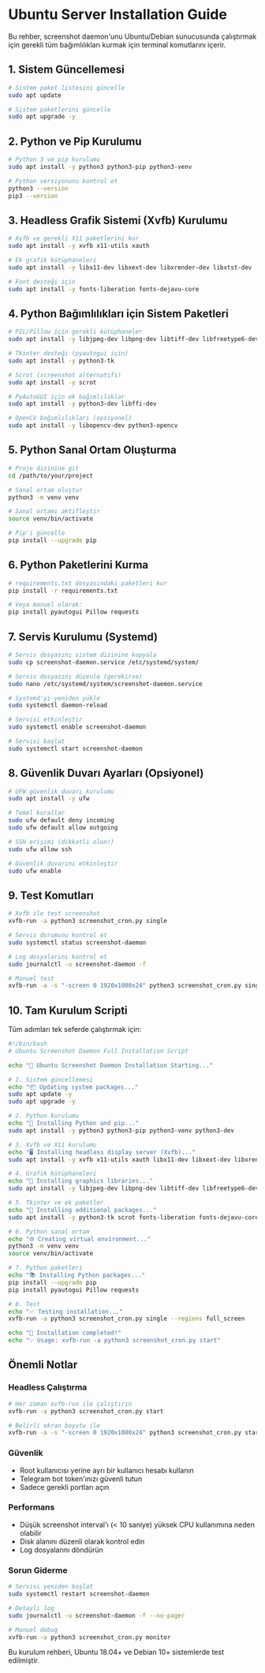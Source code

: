 # Ubuntu Server Installation Guide

Bu rehber, screenshot daemon'unu Ubuntu/Debian sunucusunda çalıştırmak için gerekli tüm bağımlılıkları kurmak için terminal komutlarını içerir.

## 1. Sistem Güncellemesi

```bash
# Sistem paket listesini güncelle
sudo apt update

# Sistem paketlerini güncelle
sudo apt upgrade -y
```

## 2. Python ve Pip Kurulumu

```bash
# Python 3 ve pip kurulumu
sudo apt install -y python3 python3-pip python3-venv

# Python versiyonunu kontrol et
python3 --version
pip3 --version
```

## 3. Headless Grafik Sistemi (Xvfb) Kurulumu

```bash
# Xvfb ve gerekli X11 paketlerini kur
sudo apt install -y xvfb x11-utils xauth

# Ek grafik kütüphaneleri
sudo apt install -y libx11-dev libxext-dev libxrender-dev libxtst-dev

# Font desteği için
sudo apt install -y fonts-liberation fonts-dejavu-core
```

## 4. Python Bağımlılıkları için Sistem Paketleri

```bash
# PIL/Pillow için gerekli kütüphaneler
sudo apt install -y libjpeg-dev libpng-dev libtiff-dev libfreetype6-dev

# Tkinter desteği (pyautogui için)
sudo apt install -y python3-tk

# Scrot (screenshot alternatifi)
sudo apt install -y scrot

# PyAutoGUI için ek bağımlılıklar
sudo apt install -y python3-dev libffi-dev

# OpenCV bağımlılıkları (opsiyonel)
sudo apt install -y libopencv-dev python3-opencv
```

## 5. Python Sanal Ortam Oluşturma

```bash
# Proje dizinine git
cd /path/to/your/project

# Sanal ortam oluştur
python3 -m venv venv

# Sanal ortamı aktifleştir
source venv/bin/activate

# Pip'i güncelle
pip install --upgrade pip
```

## 6. Python Paketlerini Kurma

```bash
# requirements.txt dosyasındaki paketleri kur
pip install -r requirements.txt

# Veya manuel olarak:
pip install pyautogui Pillow requests
```

## 7. Servis Kurulumu (Systemd)

```bash
# Servis dosyasını sistem dizinine kopyala
sudo cp screenshot-daemon.service /etc/systemd/system/

# Servis dosyasını düzenle (gerekirse)
sudo nano /etc/systemd/system/screenshot-daemon.service

# Systemd'yi yeniden yükle
sudo systemctl daemon-reload

# Servisi etkinleştir
sudo systemctl enable screenshot-daemon

# Servisi başlat
sudo systemctl start screenshot-daemon
```

## 8. Güvenlik Duvarı Ayarları (Opsiyonel)

```bash
# UFW güvenlik duvarı kurulumu
sudo apt install -y ufw

# Temel kurallar
sudo ufw default deny incoming
sudo ufw default allow outgoing

# SSH erişimi (dikkatli olun!)
sudo ufw allow ssh

# Güvenlik duvarını etkinleştir
sudo ufw enable
```

## 9. Test Komutları

```bash
# Xvfb ile test screenshot
xvfb-run -a python3 screenshot_cron.py single

# Servis durumunu kontrol et
sudo systemctl status screenshot-daemon

# Log dosyalarını kontrol et
sudo journalctl -u screenshot-daemon -f

# Manuel test
xvfb-run -a -s "-screen 0 1920x1080x24" python3 screenshot_cron.py single
```

## 10. Tam Kurulum Scripti

Tüm adımları tek seferde çalıştırmak için:

```bash
#!/bin/bash
# Ubuntu Screenshot Daemon Full Installation Script

echo "🚀 Ubuntu Screenshot Daemon Installation Starting..."

# 1. Sistem güncellemesi
echo "📦 Updating system packages..."
sudo apt update -y
sudo apt upgrade -y

# 2. Python kurulumu
echo "🐍 Installing Python and pip..."
sudo apt install -y python3 python3-pip python3-venv python3-dev

# 3. Xvfb ve X11 kurulumu
echo "🖥️ Installing headless display server (Xvfb)..."
sudo apt install -y xvfb x11-utils xauth libx11-dev libxext-dev libxrender-dev libxtst-dev

# 4. Grafik kütüphaneleri
echo "🎨 Installing graphics libraries..."
sudo apt install -y libjpeg-dev libpng-dev libtiff-dev libfreetype6-dev

# 5. Tkinter ve ek paketler
echo "🔧 Installing additional packages..."
sudo apt install -y python3-tk scrot fonts-liberation fonts-dejavu-core

# 6. Python sanal ortam
echo "🌐 Creating virtual environment..."
python3 -m venv venv
source venv/bin/activate

# 7. Python paketleri
echo "📚 Installing Python packages..."
pip install --upgrade pip
pip install pyautogui Pillow requests

# 8. Test
echo "✅ Testing installation..."
xvfb-run -a python3 screenshot_cron.py single --regions full_screen

echo "🎉 Installation completed!"
echo "💡 Usage: xvfb-run -a python3 screenshot_cron.py start"
```

## Önemli Notlar

### Headless Çalıştırma
```bash
# Her zaman xvfb-run ile çalıştırın
xvfb-run -a python3 screenshot_cron.py start

# Belirli ekran boyutu ile
xvfb-run -a -s "-screen 0 1920x1080x24" python3 screenshot_cron.py start
```

### Güvenlik
- Root kullanıcısı yerine ayrı bir kullanıcı hesabı kullanın
- Telegram bot token'ınızı güvenli tutun
- Sadece gerekli portları açın

### Performans
- Düşük screenshot interval'ı (< 10 saniye) yüksek CPU kullanımına neden olabilir
- Disk alanını düzenli olarak kontrol edin
- Log dosyalarını döndürün

### Sorun Giderme
```bash
# Servisi yeniden başlat
sudo systemctl restart screenshot-daemon

# Detaylı log
sudo journalctl -u screenshot-daemon -f --no-pager

# Manuel debug
xvfb-run -a python3 screenshot_cron.py monitor
```

Bu kurulum rehberi, Ubuntu 18.04+ ve Debian 10+ sistemlerde test edilmiştir.
